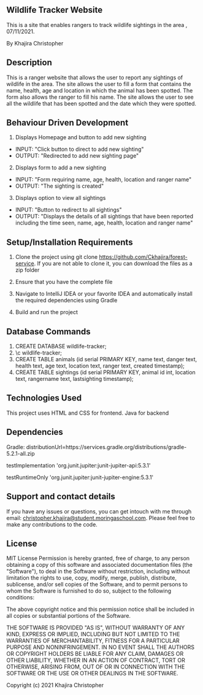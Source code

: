 ## Wildlife Tracker Website

This is a site that enables rangers to track wildlife sightings in the area , 07/11/2021.

By Khajira Christopher

## Description
This is a ranger website that allows the user to report any sightings of wildlife in the area. The site allows the user
to fill a form that contains the name, health, age and location in which the animal has been spotted. The form also allows 
the ranger to fill his name. The site allows the user to see all the wildlife that has been spotted and the date which they were
spotted.  
 

## Behaviour Driven Development
1.  Displays Homepage and button to add new sighting
   - INPUT: "Click button to direct to add new sighting"
   - OUTPUT: "Redirected to add new sighting page"
2.  Displays form to add a new sighting
   - INPUT: "Form requiring name, age, health, location and ranger name"
   - OUTPUT: "The sighting is created"
3.  Displays option to view all sightings
   - INPUT: "Button to redirect to all sightings"
   - OUTPUT: "Displays the details of all sightings that have been reported including the 
   time seen, name, age, health, location and ranger name"
    
## Setup/Installation Requirements

1. Clone the project using git clone https://github.com/Ckhajira/forest-service. If you are not able to clone it, you can download the files as a zip folder

2. Ensure that you have the complete file

3. Navigate to IntelliJ IDEA or your favorite IDEA and automatically install the required dependencies using Gradle

4. Build and run the project

## Database Commands
1. CREATE DATABASE wildlife-tracker;
2. \c wildlife-tracker;
3. CREATE TABLE animals (id serial PRIMARY KEY, name text, danger text, health text, age text, location text, ranger text, created timestamp);
4. CREATE TABLE sightings (id serial PRIMARY KEY, animal id int, location text, rangername text, lastsighting timestamp);
## Technologies Used

This project uses HTML and CSS for frontend.
Java for backend

## Dependencies
Gradle: distributionUrl=https\://services.gradle.org/distributions/gradle-5.2.1-all.zip

testImplementation 'org.junit.jupiter:junit-jupiter-api:5.3.1'

testRuntimeOnly 'org.junit.jupiter:junit-jupiter-engine:5.3.1'

## Support and contact details

If you have any issues or questions, you can get intouch with me through email: christopher.khajira@student.moringaschool.com. Please feel free to make any contributions to the code.

## License

MIT License
Permission is hereby granted, free of charge, to any person obtaining a copy of this software and associated documentation files (the "Software"), to deal in the Software without restriction, including without limitation the rights to use, copy, modify, merge, publish, distribute, sublicense, and/or sell copies of the Software, and to permit persons to whom the Software is furnished to do so, subject to the following conditions:

The above copyright notice and this permission notice shall be included in all copies or substantial portions of the Software.

THE SOFTWARE IS PROVIDED "AS IS", WITHOUT WARRANTY OF ANY KIND, EXPRESS OR IMPLIED, INCLUDING BUT NOT LIMITED TO THE WARRANTIES OF MERCHANTABILITY, FITNESS FOR A PARTICULAR PURPOSE AND NONINFRINGEMENT. IN NO EVENT SHALL THE AUTHORS OR COPYRIGHT HOLDERS BE LIABLE FOR ANY CLAIM, DAMAGES OR OTHER LIABILITY, WHETHER IN AN ACTION OF CONTRACT, TORT OR OTHERWISE, ARISING FROM, OUT OF OR IN CONNECTION WITH THE SOFTWARE OR THE USE OR OTHER DEALINGS IN THE SOFTWARE.

Copyright (c) 2021 Khajira Christopher